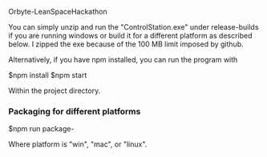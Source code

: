 Orbyte-LeanSpaceHackathon

You can simply unzip and run the "ControlStation.exe" under release-builds if you are running windows or build it for a different platform as described below. I zipped the exe because of the 100 MB limit imposed by github.

Alternatively, if you have npm installed, you can run the program with

$npm install
$npm start

Within the project directory.

<h3>Packaging for different platforms </h3>

$npm run package-<platform>

Where platform is "win", "mac", or "linux".


